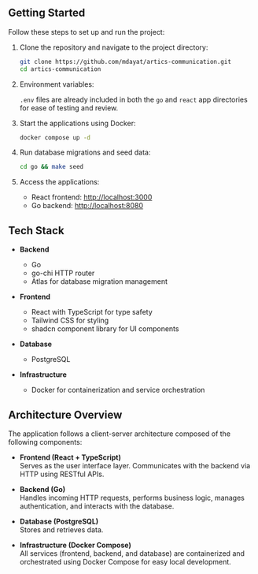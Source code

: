 ## Getting Started

Follow these steps to set up and run the project:

1. Clone the repository and navigate to the project directory:

   ```bash
   git clone https://github.com/mdayat/artics-communication.git
   cd artics-communication
   ```

2. Environment variables:

   `.env` files are already included in both the `go` and `react` app directories for ease of testing and review.

3. Start the applications using Docker:

   ```bash
   docker compose up -d
   ```

4. Run database migrations and seed data:

   ```bash
   cd go && make seed
   ```

5. Access the applications:
   - React frontend: [http://localhost:3000](http://localhost:3000)
   - Go backend: [http://localhost:8080](http://localhost:8080)

## Tech Stack

- **Backend**

  - Go
  - go-chi HTTP router
  - Atlas for database migration management

- **Frontend**

  - React with TypeScript for type safety
  - Tailwind CSS for styling
  - shadcn component library for UI components

- **Database**

  - PostgreSQL

- **Infrastructure**
  - Docker for containerization and service orchestration

## Architecture Overview

The application follows a client-server architecture composed of the following components:

- **Frontend (React + TypeScript)**  
  Serves as the user interface layer. Communicates with the backend via HTTP using RESTful APIs.

- **Backend (Go)**  
  Handles incoming HTTP requests, performs business logic, manages authentication, and interacts with the database.

- **Database (PostgreSQL)**  
  Stores and retrieves data.

- **Infrastructure (Docker Compose)**  
  All services (frontend, backend, and database) are containerized and orchestrated using Docker Compose for easy local development.
